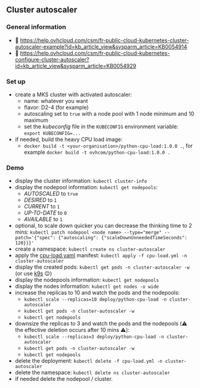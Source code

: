 ## Cluster autoscaler

### General information
 - 🔗 https://help.ovhcloud.com/csm/fr-public-cloud-kubernetes-cluster-autoscaler-example?id=kb_article_view&sysparm_article=KB0054914
 - 🔗 https://help.ovhcloud.com/csm/fr-public-cloud-kubernetes-configure-cluster-autoscaler?id=kb_article_view&sysparm_article=KB0054929

### Set up
 - create a MKS cluster with activated autoscaler:
   - name: whatever you want
   - flavor: D2-4 (for example)
   - autoscaling set to `true` with a node pool with 1 node minimum and 10 maximum
   - set the _kubeconfig_ file in the `KUBECONFIG` environment variable: `export KUBECONFIG=...`
 - if needed, build the heavy CPU load image:
   - `docker build -t <your-organisation>/python-cpu-load:1.0.0 .`, for example `docker build -t ovhcom/python-cpu-load:1.0.0 .`

### Demo
  - display the cluster information: `kubectl cluster-info`
  - display the nodepool information: `kubectl get nodepools`:
    - _AUTOSCALED_ to `true`
    - _DESIRED_ to `1`
    - _CURRENT_ to `1`
    - _UP-TO-DATE_ to `0`
    - _AVAILABLE_ to `1`      
  - optional, to scale down quicker you can decrease the thinking time to 2 mins: `kubectl patch nodepool <node name> --type="merge" --patch='{"spec": {"autoscaling": {"scaleDownUnneededTimeSeconds": 120}}}'`
  - create a namespace: `kubectl create ns cluster-autoscaler`
  - apply the [cpu-load.yaml](cpu-load.yaml) manifest: `kubectl apply -f cpu-load.yml -n cluster-autoscaler`
  - display the created pods: `kubectl get pods -n cluster-autoscaler -w` (or use [k9s](https://k9scli.io/) 😉)
  - display the nodepools information: `kubectl get nodepools`
  - display the nodes information: `kubectl get nodes -o wide`
  - increase the replicas to 10 and watch the pods and the nodepools:
    - `kubectl scale --replicas=10 deploy/python-cpu-load -n cluster-autoscaler`
    - `kubectl get pods -n cluster-autoscaler -w`
    - `kubectl get nodepools`
  - downsize the replicas to 3 and watch the pods and the nodepools (⚠️ the effective deletion occurs after 10 mins ⚠️):
    - `kubectl scale --replicas=3 deploy/python-cpu-load -n cluster-autoscaler`
    - `kubectl get pods -n cluster-autoscaler -w`
    - `kubectl get nodepools`
  - delete the deployment: `kubectl delete -f cpu-load.yml -n cluster-autoscaler`
  - delete the namespace: `kubectl delete ns cluster-autoscaler`
  - if needed delete the nodepool / cluster.
